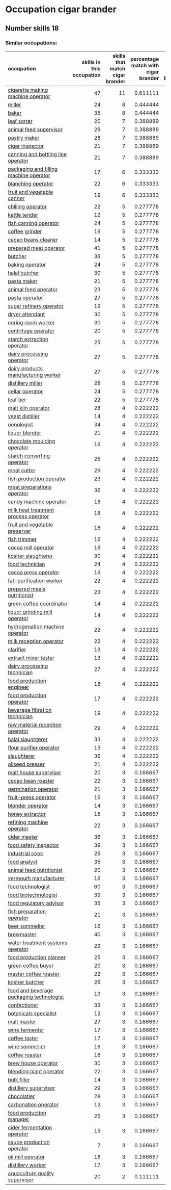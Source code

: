 # Occupation cigar brander
## Number skills 18
### Similar occupations:
| occupation                                                                              |   skills in this occupation |   skills that match cigar brander |   percentage match with cigar brander |   skills not in cigar brander |
|:----------------------------------------------------------------------------------------|----------------------------:|----------------------------------:|--------------------------------------:|------------------------------:|
| [cigarette making machine operator](cigarette_making_machine_operator.md)               |                          47 |                                11 |                              0.611111 |                            36 |
| [miller](miller.md)                                                                     |                          24 |                                 8 |                              0.444444 |                            16 |
| [baker](baker.md)                                                                       |                          35 |                                 8 |                              0.444444 |                            27 |
| [leaf sorter](leaf_sorter.md)                                                           |                          20 |                                 7 |                              0.388889 |                            13 |
| [animal feed supervisor](animal_feed_supervisor.md)                                     |                          29 |                                 7 |                              0.388889 |                            22 |
| [pastry maker](pastry_maker.md)                                                         |                          28 |                                 7 |                              0.388889 |                            21 |
| [cigar inspector](cigar_inspector.md)                                                   |                          21 |                                 7 |                              0.388889 |                            14 |
| [canning and bottling line operator](canning_and_bottling_line_operator.md)             |                          21 |                                 7 |                              0.388889 |                            14 |
| [packaging and filling machine operator](packaging_and_filling_machine_operator.md)     |                          17 |                                 6 |                              0.333333 |                            11 |
| [blanching operator](blanching_operator.md)                                             |                          22 |                                 6 |                              0.333333 |                            16 |
| [fruit and vegetable canner](fruit_and_vegetable_canner.md)                             |                          19 |                                 6 |                              0.333333 |                            13 |
| [chilling operator](chilling_operator.md)                                               |                          22 |                                 5 |                              0.277778 |                            17 |
| [kettle tender](kettle_tender.md)                                                       |                          12 |                                 5 |                              0.277778 |                             7 |
| [fish canning operator](fish_canning_operator.md)                                       |                          24 |                                 5 |                              0.277778 |                            19 |
| [coffee grinder](coffee_grinder.md)                                                     |                          16 |                                 5 |                              0.277778 |                            11 |
| [cacao beans cleaner](cacao_beans_cleaner.md)                                           |                          14 |                                 5 |                              0.277778 |                             9 |
| [prepared meat operator](prepared_meat_operator.md)                                     |                          41 |                                 5 |                              0.277778 |                            36 |
| [butcher](butcher.md)                                                                   |                          36 |                                 5 |                              0.277778 |                            31 |
| [baking operator](baking_operator.md)                                                   |                          24 |                                 5 |                              0.277778 |                            19 |
| [halal butcher](halal_butcher.md)                                                       |                          30 |                                 5 |                              0.277778 |                            25 |
| [pasta maker](pasta_maker.md)                                                           |                          21 |                                 5 |                              0.277778 |                            16 |
| [animal feed operator](animal_feed_operator.md)                                         |                          23 |                                 5 |                              0.277778 |                            18 |
| [pasta operator](pasta_operator.md)                                                     |                          27 |                                 5 |                              0.277778 |                            22 |
| [sugar refinery operator](sugar_refinery_operator.md)                                   |                          19 |                                 5 |                              0.277778 |                            14 |
| [dryer attendant](dryer_attendant.md)                                                   |                          30 |                                 5 |                              0.277778 |                            25 |
| [curing room worker](curing_room_worker.md)                                             |                          30 |                                 5 |                              0.277778 |                            25 |
| [centrifuge operator](centrifuge_operator.md)                                           |                          20 |                                 5 |                              0.277778 |                            15 |
| [starch extraction operator](starch_extraction_operator.md)                             |                          25 |                                 5 |                              0.277778 |                            20 |
| [dairy processing operator](dairy_processing_operator.md)                               |                          27 |                                 5 |                              0.277778 |                            22 |
| [dairy products manufacturing worker](dairy_products_manufacturing_worker.md)           |                          27 |                                 5 |                              0.277778 |                            22 |
| [distillery miller](distillery_miller.md)                                               |                          28 |                                 5 |                              0.277778 |                            23 |
| [cellar operator](cellar_operator.md)                                                   |                          24 |                                 5 |                              0.277778 |                            19 |
| [leaf tier](leaf_tier.md)                                                               |                          22 |                                 5 |                              0.277778 |                            17 |
| [malt kiln operator](malt_kiln_operator.md)                                             |                          28 |                                 4 |                              0.222222 |                            24 |
| [yeast distiller](yeast_distiller.md)                                                   |                          14 |                                 4 |                              0.222222 |                            10 |
| [oenologist](oenologist.md)                                                             |                          34 |                                 4 |                              0.222222 |                            30 |
| [liquor blender](liquor_blender.md)                                                     |                          21 |                                 4 |                              0.222222 |                            17 |
| [chocolate moulding operator](chocolate_moulding_operator.md)                           |                          16 |                                 4 |                              0.222222 |                            12 |
| [starch converting operator](starch_converting_operator.md)                             |                          25 |                                 4 |                              0.222222 |                            21 |
| [meat cutter](meat_cutter.md)                                                           |                          29 |                                 4 |                              0.222222 |                            25 |
| [fish production operator](fish_production_operator.md)                                 |                          23 |                                 4 |                              0.222222 |                            19 |
| [meat preparations operator](meat_preparations_operator.md)                             |                          36 |                                 4 |                              0.222222 |                            32 |
| [candy machine operator](candy_machine_operator.md)                                     |                          18 |                                 4 |                              0.222222 |                            14 |
| [milk heat treatment process operator](milk_heat_treatment_process_operator.md)         |                          18 |                                 4 |                              0.222222 |                            14 |
| [fruit and vegetable preserver](fruit_and_vegetable_preserver.md)                       |                          16 |                                 4 |                              0.222222 |                            12 |
| [fish trimmer](fish_trimmer.md)                                                         |                          16 |                                 4 |                              0.222222 |                            12 |
| [cocoa mill operator](cocoa_mill_operator.md)                                           |                          16 |                                 4 |                              0.222222 |                            12 |
| [kosher slaughterer](kosher_slaughterer.md)                                             |                          30 |                                 4 |                              0.222222 |                            26 |
| [food technician](food_technician.md)                                                   |                          24 |                                 4 |                              0.222222 |                            20 |
| [cocoa press operator](cocoa_press_operator.md)                                         |                          19 |                                 4 |                              0.222222 |                            15 |
| [fat-purification worker](fat-purification_worker.md)                                   |                          22 |                                 4 |                              0.222222 |                            18 |
| [prepared meals nutritionist](prepared_meals_nutritionist.md)                           |                          23 |                                 4 |                              0.222222 |                            19 |
| [green coffee coordinator](green coffee coordinator.md)                                 |                          14 |                                 4 |                              0.222222 |                            10 |
| [liquor grinding mill operator](liquor_grinding_mill_operator.md)                       |                          14 |                                 4 |                              0.222222 |                            10 |
| [hydrogenation machine operator](hydrogenation_machine_operator.md)                     |                          22 |                                 4 |                              0.222222 |                            18 |
| [milk reception operator](milk_reception_operator.md)                                   |                          22 |                                 4 |                              0.222222 |                            18 |
| [clarifier](clarifier.md)                                                               |                          19 |                                 4 |                              0.222222 |                            15 |
| [extract mixer tester](extract_mixer_tester.md)                                         |                          13 |                                 4 |                              0.222222 |                             9 |
| [dairy processing technician](dairy_processing_technician.md)                           |                          27 |                                 4 |                              0.222222 |                            23 |
| [food production engineer](food_production_engineer.md)                                 |                          18 |                                 4 |                              0.222222 |                            14 |
| [food production operator](food_production_operator.md)                                 |                          17 |                                 4 |                              0.222222 |                            13 |
| [beverage filtration technician](beverage_filtration_technician.md)                     |                          19 |                                 4 |                              0.222222 |                            15 |
| [raw material reception operator](raw_material_reception_operator.md)                   |                          29 |                                 4 |                              0.222222 |                            25 |
| [halal slaughterer](halal_slaughterer.md)                                               |                          33 |                                 4 |                              0.222222 |                            29 |
| [flour purifier operator](flour_purifier_operator.md)                                   |                          15 |                                 4 |                              0.222222 |                            11 |
| [slaughterer](slaughterer.md)                                                           |                          36 |                                 4 |                              0.222222 |                            32 |
| [oilseed presser](oilseed_presser.md)                                                   |                          21 |                                 4 |                              0.222222 |                            17 |
| [malt house supervisor](malt_house_supervisor.md)                                       |                          20 |                                 3 |                              0.166667 |                            17 |
| [cacao bean roaster](cacao_bean_roaster.md)                                             |                          22 |                                 3 |                              0.166667 |                            19 |
| [germination operator](germination_operator.md)                                         |                          21 |                                 3 |                              0.166667 |                            18 |
| [fruit-press operator](fruit-press_operator.md)                                         |                          16 |                                 3 |                              0.166667 |                            13 |
| [blender operator](blender_operator.md)                                                 |                          14 |                                 3 |                              0.166667 |                            11 |
| [honey extractor](honey_extractor.md)                                                   |                          15 |                                 3 |                              0.166667 |                            12 |
| [refining machine operator](refining_machine_operator.md)                               |                          22 |                                 3 |                              0.166667 |                            19 |
| [cider master](cider_master.md)                                                         |                          36 |                                 3 |                              0.166667 |                            33 |
| [food safety inspector](food_safety_inspector.md)                                       |                          39 |                                 3 |                              0.166667 |                            36 |
| [industrial cook](industrial_cook.md)                                                   |                          29 |                                 3 |                              0.166667 |                            26 |
| [food analyst](food_analyst.md)                                                         |                          35 |                                 3 |                              0.166667 |                            32 |
| [animal feed nutritionist](animal_feed_nutritionist.md)                                 |                          20 |                                 3 |                              0.166667 |                            17 |
| [vermouth manufacturer](vermouth_manufacturer.md)                                       |                          16 |                                 3 |                              0.166667 |                            13 |
| [food technologist](food_technologist.md)                                               |                          60 |                                 3 |                              0.166667 |                            57 |
| [food biotechnologist](food_biotechnologist.md)                                         |                          39 |                                 3 |                              0.166667 |                            36 |
| [food regulatory advisor](food_regulatory_advisor.md)                                   |                          35 |                                 3 |                              0.166667 |                            32 |
| [fish preparation operator](fish_preparation_operator.md)                               |                          21 |                                 3 |                              0.166667 |                            18 |
| [beer sommelier](beer_sommelier.md)                                                     |                          16 |                                 3 |                              0.166667 |                            13 |
| [brewmaster](brewmaster.md)                                                             |                          40 |                                 3 |                              0.166667 |                            37 |
| [water treatment systems operator](water_treatment_systems_operator.md)                 |                          29 |                                 3 |                              0.166667 |                            26 |
| [food production planner](food_production_planner.md)                                   |                          25 |                                 3 |                              0.166667 |                            22 |
| [green coffee buyer](green_coffee_buyer.md)                                             |                          20 |                                 3 |                              0.166667 |                            17 |
| [master coffee roaster](master_coffee_roaster.md)                                       |                          22 |                                 3 |                              0.166667 |                            19 |
| [kosher butcher](kosher_butcher.md)                                                     |                          26 |                                 3 |                              0.166667 |                            23 |
| [food and beverage packaging technologist](food_and_beverage_packaging_technologist.md) |                          19 |                                 3 |                              0.166667 |                            16 |
| [confectioner](confectioner.md)                                                         |                          33 |                                 3 |                              0.166667 |                            30 |
| [botanicals specialist](botanicals_specialist.md)                                       |                          12 |                                 3 |                              0.166667 |                             9 |
| [malt master](malt_master.md)                                                           |                          27 |                                 3 |                              0.166667 |                            24 |
| [wine fermenter](wine_fermenter.md)                                                     |                          17 |                                 3 |                              0.166667 |                            14 |
| [coffee taster](coffee_taster.md)                                                       |                          17 |                                 3 |                              0.166667 |                            14 |
| [wine sommelier](wine_sommelier.md)                                                     |                          16 |                                 3 |                              0.166667 |                            13 |
| [coffee roaster](coffee_roaster.md)                                                     |                          18 |                                 3 |                              0.166667 |                            15 |
| [brew house operator](brew_house_operator.md)                                           |                          30 |                                 3 |                              0.166667 |                            27 |
| [blending plant operator](blending_plant_operator.md)                                   |                          22 |                                 3 |                              0.166667 |                            19 |
| [bulk filler](bulk_filler.md)                                                           |                          14 |                                 3 |                              0.166667 |                            11 |
| [distillery supervisor](distillery_supervisor.md)                                       |                          29 |                                 3 |                              0.166667 |                            26 |
| [chocolatier](chocolatier.md)                                                           |                          28 |                                 3 |                              0.166667 |                            25 |
| [carbonation operator](carbonation_operator.md)                                         |                          12 |                                 3 |                              0.166667 |                             9 |
| [food production manager](food_production_manager.md)                                   |                          26 |                                 3 |                              0.166667 |                            23 |
| [cider fermentation operator](cider_fermentation_operator.md)                           |                          15 |                                 3 |                              0.166667 |                            12 |
| [sauce production operator](sauce_production_operator.md)                               |                           7 |                                 3 |                              0.166667 |                             4 |
| [oil mill operator](oil_mill_operator.md)                                               |                          18 |                                 3 |                              0.166667 |                            15 |
| [distillery worker](distillery_worker.md)                                               |                          17 |                                 3 |                              0.166667 |                            14 |
| [aquaculture quality supervisor](aquaculture_quality_supervisor.md)                     |                          20 |                                 2 |                              0.111111 |                            18 |
